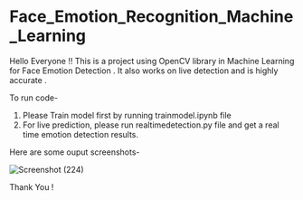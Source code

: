 # Face_Emotion_Recognition_Machine_Learning
Hello Everyone !! This is a project using OpenCV library in Machine Learning for Face Emotion Detection .
It also works on live detection and is highly accurate .

To run code-
1. Please Train model first by running trainmodel.ipynb file
2. For live prediction, please run realtimedetection.py file and get a real time emotion detection results.

Here are some ouput screenshots-




![Screenshot (224)](https://github.com/yvarsha191/Face_Emotion_Recognition/assets/121348575/cb5bd577-840f-4a0b-9720-4ac76af12a9b)

Thank You !


